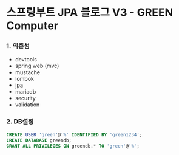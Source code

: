# 스프링부트 JPA 블로그 V3 - GREEN Computer

### 1. 의존성

- devtools
- spring web (mvc)
- mustache
- lombok
- jpa
- mariadb
- security
- validation

### 2. DB설정

```sql
CREATE USER 'green'@'%' IDENTIFIED BY 'green1234';
CREATE DATABASE greendb;
GRANT ALL PRIVILEGES ON greendb.* TO 'green'@'%';
```
